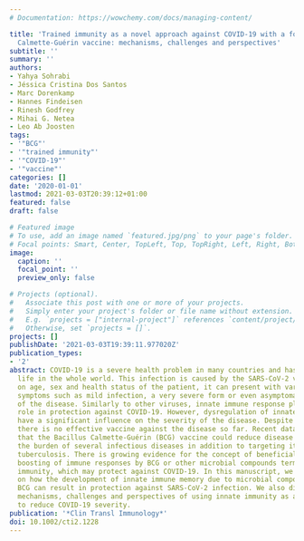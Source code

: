 ```yaml
---
# Documentation: https://wowchemy.com/docs/managing-content/

title: 'Trained immunity as a novel approach against COVID-19 with a focus on Bacillus
  Calmette-Guérin vaccine: mechanisms, challenges and perspectives'
subtitle: ''
summary: ''
authors:
- Yahya Sohrabi
- Jéssica Cristina Dos Santos
- Marc Dorenkamp
- Hannes Findeisen
- Rinesh Godfrey
- Mihai G. Netea
- Leo Ab Joosten
tags:
- '"BCG"'
- '"trained immunity"'
- '"COVID‐19"'
- '"vaccine"'
categories: []
date: '2020-01-01'
lastmod: 2021-03-03T20:39:12+01:00
featured: false
draft: false

# Featured image
# To use, add an image named `featured.jpg/png` to your page's folder.
# Focal points: Smart, Center, TopLeft, Top, TopRight, Left, Right, BottomLeft, Bottom, BottomRight.
image:
  caption: ''
  focal_point: ''
  preview_only: false

# Projects (optional).
#   Associate this post with one or more of your projects.
#   Simply enter your project's folder or file name without extension.
#   E.g. `projects = ["internal-project"]` references `content/project/deep-learning/index.md`.
#   Otherwise, set `projects = []`.
projects: []
publishDate: '2021-03-03T19:39:11.977020Z'
publication_types:
- '2'
abstract: COVID-19 is a severe health problem in many countries and has altered day-to-day
  life in the whole world. This infection is caused by the SARS-CoV-2 virus, and depending
  on age, sex and health status of the patient, it can present with variety of clinical
  symptoms such as mild infection, a very severe form or even asymptomatic course
  of the disease. Similarly to other viruses, innate immune response plays a vital
  role in protection against COVID-19. However, dysregulation of innate immunity could
  have a significant influence on the severity of the disease. Despite various efforts,
  there is no effective vaccine against the disease so far. Recent data have demonstrated
  that the Bacillus Calmette-Guérin (BCG) vaccine could reduce disease severity and
  the burden of several infectious diseases in addition to targeting its primary focus
  tuberculosis. There is growing evidence for the concept of beneficial non-specific
  boosting of immune responses by BCG or other microbial compounds termed trained
  immunity, which may protect against COVID-19. In this manuscript, we review data
  on how the development of innate immune memory due to microbial compounds specifically
  BCG can result in protection against SARS-CoV-2 infection. We also discuss possible
  mechanisms, challenges and perspectives of using innate immunity as an approach
  to reduce COVID-19 severity.
publication: '*Clin Transl Immunology*'
doi: 10.1002/cti2.1228
---
```

